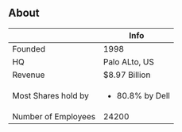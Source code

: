 ## About

| | Info |
| --- | --- |
| Founded | 1998 |
| HQ | Palo ALto, US |
| Revenue | $8.97 Billion |
| Most Shares hold by | <ul><li>80.8% by Dell</li></ul> |
| Number of Employees | 24200 |
